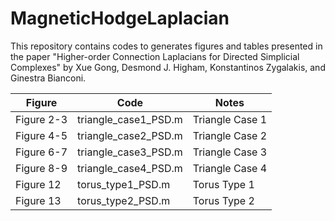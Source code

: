# MagneticHodgeLaplacian

This repository contains codes to generates figures and tables presented in the paper "Higher-order Connection Laplacians for Directed
Simplicial Complexes" by Xue Gong, Desmond J. Higham, Konstantinos Zygalakis, and Ginestra Bianconi.


| Figure  | Code   |  Notes |  
|---|---|---|
|Figure 2-3   |triangle_case1_PSD.m   | Triangle Case 1  |  
|Figure 4-5   |triangle_case2_PSD.m   | Triangle Case 2  |  
|Figure 6-7   |triangle_case3_PSD.m   | Triangle Case 3  |  
|Figure 8-9   |triangle_case4_PSD.m   | Triangle Case 4  |  
|Figure 12   |torus_type1_PSD.m  | Torus Type 1  |  
|Figure 13   |torus_type2_PSD.m  | Torus Type 2  |  
